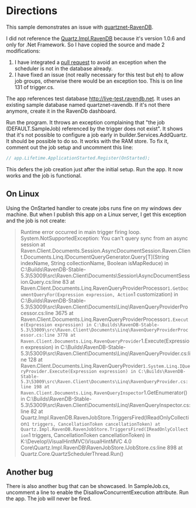 # Directions

This sample demonstrates an issue with [quartznet-RavenDB](https://github.com/ravendb/quartznet-RavenDB).

I did not reference the [Quartz.Impl.RavenDB](https://www.nuget.org/packages/Quartz.Impl.RavenDB/) because it's version 1.0.6 and only for .Net Framework. So I have copied the source and made 2 modifications:

1. I have integrated a [pull request](https://github.com/ravendb/quartznet-RavenDB/pull/17) to avoid an exception when the scheduler is not in the database already.
2. I have fixed an issue (not really necessary for this test but eh) to allow job groups, otherwise there would be an exception too. This is on line 131 of trigger.cs.

The app references test database http://live-test.ravendb.net. It uses an existing sample database named quartznet-ravendb. If it's not there anymore, create it in the RavenDb dashboard.

Run the program. It throws an exception complaining that "the job (DEFAULT.SampleJob) referenced by the trigger does not exist". It shows that it's not possible to configure a job early in builder.Services.AddQuartz. It should be possible to do so. It works with the RAM store.
To fix it, comment out the job setup and uncomment this line:

```cs
// app.Lifetime.ApplicationStarted.Register(OnStarted);
```

This defers the job creation just after the initial setup. Run the app. It now works and the job is functional.

## On Linux

Using the OnStarted handler to create jobs runs fine on my windows dev machine. But when I publish this app on a Linux server, I get this exception and the job is not create:

> Runtime error occurred in main trigger firing loop.
>      System.NotSupportedException: You can't query sync from an async session
>         at Raven.Client.Documents.Session.AsyncDocumentSession.Raven.Client.Documents.Linq.IDocumentQueryGenerator.Query[T](String indexName, String collectionName, Boolean isMapReduce) in C:\Builds\RavenDB-Stable-5.3\53009\src\Raven.Client\Documents\Session\AsyncDocumentSession.Query.cs:line 83
>         at Raven.Client.Documents.Linq.RavenQueryProviderProcessor`1.GetDocumentQueryFor(Expression expression, Action`1 customization) in C:\Builds\RavenDB-Stable-5.3\53009\src\Raven.Client\Documents\Linq\RavenQueryProviderProcessor.cs:line 3675
>         at Raven.Client.Documents.Linq.RavenQueryProviderProcessor`1.Execute(Expression expression) in C:\Builds\RavenDB-Stable-5.3\53009\src\Raven.Client\Documents\Linq\RavenQueryProviderProcessor.cs:line 3778
>         at Raven.Client.Documents.Linq.RavenQueryProvider`1.Execute(Expression expression) in C:\Builds\RavenDB-Stable-5.3\53009\src\Raven.Client\Documents\Linq\RavenQueryProvider.cs:line 128
>         at Raven.Client.Documents.Linq.RavenQueryProvider`1.System.Linq.IQueryProvider.Execute(Expression expression) in C:\Builds\RavenDB-Stable-5.3\53009\src\Raven.Client\Documents\Linq\RavenQueryProvider.cs:line 198
>         at Raven.Client.Documents.Linq.RavenQueryInspector`1.GetEnumerator() in C:\Builds\RavenDB-Stable-5.3\53009\src\Raven.Client\Documents\Linq\RavenQueryInspector.cs:line 82
>         at Quartz.Impl.RavenDB.RavenJobStore.TriggersFired(IReadOnlyCollection`1 triggers, CancellationToken cancellationToken)
>         at Quartz.Impl.RavenDB.RavenJobStore.TriggersFired(IReadOnlyCollection`1 triggers, CancellationToken cancellationToken) in K:\Develop\VisualHintMVC\VisualHintMVC 4.0 Core\Quartz.Impl.RavenDB\RavenJobStore.IJobStore.cs:line 898
>         at Quartz.Core.QuartzSchedulerThread.Run()

## Another bug

There is also another bug that can be showcased. In SampleJob.cs, uncomment a line to enable the DisallowConcurrentExecution attribute. Run the app. The job will never be fired.
